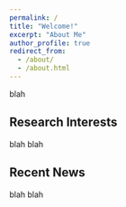```yaml
---
permalink: /
title: "Welcome!"
excerpt: "About Me"
author_profile: true
redirect_from:
  - /about/
  - /about.html
---
```


blah

## Research Interests
blah blah

## Recent News
blah blah
